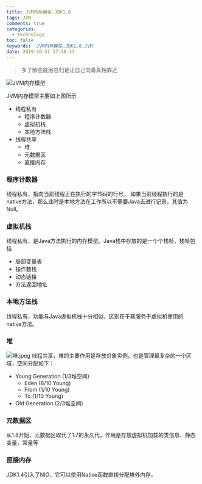 ```yaml
---
title: JVM内存模型-JDK1.8
tags: JVM
comments: true
categories: 
  - technology
toc: false
keywords: 'JVM内存模型,JDK1.8,JVM'
date: 2019-10-31 17:58:13
---
```



> 多了解些底层总归是让自己向着真相靠近

![JVM内存模型](http://images.di1shuai.com/FslTfNYYumM3oe19oFvV6vWoKZa_)

JVM内存模型主要如上图所示
  - 线程私有
    - 程序计数器
    - 虚拟机栈
    - 本地方法栈
  - 线程共享
    - 堆
    - 元数据区 
    - 直接内存

### 程序计数器

线程私有，指向当前线程正在执行的字节码的行号。
如果当前线程执行的是native方法，那么此时是本地方法在工作所以不需要Java去进行记录，其值为Null。


### 虚拟机栈

线程私有，是Java方法执行的内存模型。Java栈中存放的是一个个栈帧，栈帧包括
  - 局部变量表
  - 操作数栈
  - 动态链接
  - 方法返回地址


### 本地方法栈

线程私有，功能与Java虚拟机栈十分相似，区别在于其服务于虚拟机使用的native方法。

### 堆

![堆.jpeg](http://images.di1shuai.com/FkgmnVA6Eikkj6L51Tti-STkyIy9)
线程共享，堆的主要作用是存放对象实例，也是管理最复杂的一个区域，空间分配如下：
  - Young Generation (1/3堆空间)
    - Eden (8/10 Young)
    - From (1/10 Young)
    - To (1/10 Young)
  - Old Generation  (2/3堆空间)

### 元数据区

从1.8开始，元数据区取代了1.7的永久代，作用是存放虚拟机加载的类信息、静态变量，常量等


### 直接内存

JDK1.4引入了NIO，它可以使用Native函数直接分配堆外内存。